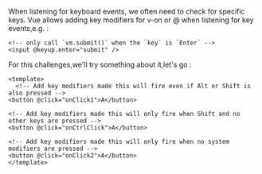 <!--info-header-start-->
<!--info-header-end-->


When listening for keyboard events, we often need to check for specific keys. Vue allows adding key modifiers for v-on or @ when listening for key events,e.g. :

```vue
<!-- only call `vm.submit()` when the `key` is `Enter` -->
<input @keyup.enter="submit" />
```

For this challenges,we'll try something about it,let's go :

```vue
<template>
  <!-- Add key modifiers made this will fire even if Alt or Shift is also pressed -->
<button @click="onClick1">A</button>

<!-- Add key modifiers made this will only fire when Shift and no other keys are pressed -->
<button @click="onCtrlClick">A</button>

<!-- Add key modifiers made this will only fire when no system modifiers are pressed -->
<button @click="onClick2">A</button>
</template>
```


<!--info-footer-start-->
<!--info-footer-end-->
